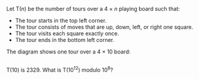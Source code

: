 <p>Let T(<i>n</i>) be the number of tours over a 4 × <i>n</i> playing board such that:</p>
<ul><li>The tour starts in the top left corner.</li>
<li>The tour consists of moves that are up, down, left, or right one square.</li>
<li>The tour visits each square exactly once.</li>
<li>The tour ends in the bottom left corner.</li>
</ul><p>The diagram shows one tour over a 4 × 10 board:</p>

<div style="text-align:center;">
<img src="project/images/p237.gif" class="dark_img" alt="" /></div>

<p>T(10) is 2329. What is T(10<sup>12</sup>) modulo 10<sup>8</sup>?</p>
